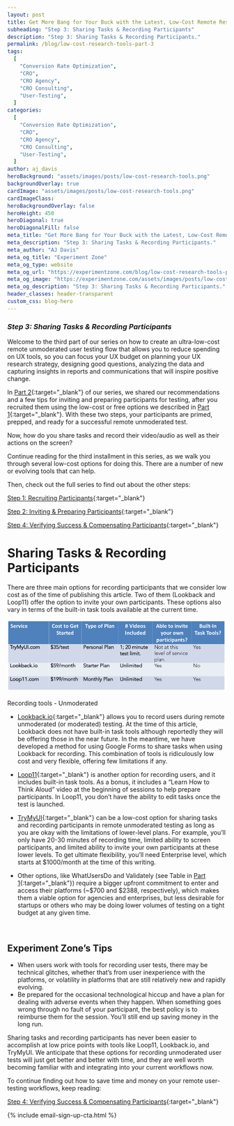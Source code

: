 ```yaml
---
layout: post
title: Get More Bang for Your Buck with the Latest, Low-Cost Remote Research Tools
subheading: "Step 3: Sharing Tasks & Recording Participants"
description: "Step 3: Sharing Tasks & Recording Participants."
permalink: /blog/low-cost-research-tools-part-3
tags:
  [
    "Conversion Rate Optimization",
    "CRO",
    "CRO Agency",
    "CRO Consulting",
    "User-Testing",
  ]
categories:
  [
    "Conversion Rate Optimization",
    "CRO",
    "CRO Agency",
    "CRO Consulting",
    "User-Testing",
  ]
author: aj_davis
heroBackground: "assets/images/posts/low-cost-research-tools.png"
backgroundOverlay: true
cardImage: "assets/images/posts/low-cost-research-tools.png"
cardImageClass:
heroBackgroundOverlay: false
heroHeight: 450
heroDiagonal: true
heroDiagonalFill: false
meta_title: "Get More Bang for Your Buck with the Latest, Low-Cost Remote Research Tools"
meta_description: "Step 3: Sharing Tasks & Recording Participants."
meta_author: "AJ Davis"
meta_og_title: "Experiment Zone"
meta_og_type: website
meta_og_url: "https://experimentzone.com/blog/low-cost-research-tools-part-1"
meta_og_image: "https://experimentzone.com/assets/images/posts/low-cost-research-tools.png"
meta_og_description: "Step 3: Sharing Tasks & Recording Participants."
header_classes: header-transparent
custom_css: blog-hero
---
```


<style>@media (min-width: 768px) {.hero-image .hero-text h1 {font-size: 3.5rem}} .hero-image .hero-text h1 {font-size: 2.7rem;} .content p img {margin: 20px 0 20px 0}</style>

### _Step 3: Sharing Tasks & Recording Participants_

Welcome to the third part of our series on how to create an ultra-low-cost remote unmoderated user testing flow that allows you to reduce spending on UX tools, so you can focus your UX budget on planning your UX research strategy, designing good questions, analyzing the data and capturing insights in reports and communications that will inspire positive change.

In [Part 2](/blog/low-cost-research-tools-part-2){:target="\_blank"} of our series, we shared our recommendations and a few tips for inviting and preparing participants for testing, after you recruited them using the low-cost or free options we described in [Part 1](/blog/low-cost-research-tools-part-1){:target="\_blank"}. With these two steps, your participants are primed, prepped, and ready for a successful remote unmoderated test.

Now, how do you share tasks and record their video/audio as well as their actions on the screen?

Continue reading for the third installment in this series, as we walk you through several low-cost options for doing this. There are a number of new or evolving tools that can help.

Then, check out the full series to find out about the other steps:

[Step 1: Recruiting Participants](/blog/low-cost-research-tools-part-1){:target="\_blank"}

[Step 2: Inviting & Preparing Participants](/blog/low-cost-research-tools-part-2){:target="\_blank"}

[Step 4: Verifying Success & Compensating Participants](/blog/low-cost-research-tools-part-4){:target="\_blank"}

# Sharing Tasks & Recording Participants

There are three main options for recording participants that we consider low cost as of the time of publishing this article. Two of them (Lookback and Loop11) offer the option to invite your own participants. These options also vary in terms of the built-in task tools available at the current time.

<p><img src="../../assets/images/posts/research-tools-price.png" alt="Chart of research tools"></p>

Recording tools - Unmoderated

- [Lookback.io](https://lookback.io/){:target="\_blank"} allows you to record users during remote unmoderated (or moderated) testing. At the time of this article, Lookback does not have built-in task tools although reportedly they will be offering those in the near future. In the meantime, we have developed a method for using Google Forms to share tasks when using Lookback for recording. This combination of tools is ridiculously low cost and very flexible, offering few limitations if any.

- [Loop11](https://www.loop11.com/){:target="\_blank"} is another option for recording users, and it includes built-in task tools. As a bonus, it includes a “Learn How to Think Aloud” video at the beginning of sessions to help prepare participants. In Loop11, you don’t have the ability to edit tasks once the test is launched.

- [TryMyUI](https://www.trymyui.com/){:target="\_blank"} can be a low-cost option for sharing tasks and recording participants in remote unmoderated testing as long as you are okay with the limitations of lower-level plans. For example, you’ll only have 20-30 minutes of recording time, limited ability to screen participants, and limited ability to invite your own participants at these lower levels. To get ultimate flexibility, you’ll need Enterprise level, which starts at $1000/month at the time of this writing.

- Other options, like WhatUsersDo and Validately (see Table in [Part 1](/blog/low-cost-research-tools-part-1){:target="\_blank"}) require a bigger upfront commitment to enter and access their platforms (~$700 and $2388, respectively), which makes them a viable option for agencies and enterprises, but less desirable for startups or others who may be doing lower volumes of testing on a tight budget at any given time.

<br>

## Experiment Zone’s Tips

- When users work with tools for recording user tests, there may be technical glitches, whether that’s from user inexperience with the platforms, or volatility in platforms that are still relatively new and rapidly evolving.
- Be prepared for the occasional technological hiccup and have a plan for dealing with adverse events when they happen. When something goes wrong through no fault of your participant, the best policy is to reimburse them for the session. You’ll still end up saving money in the long run.

Sharing tasks and recording participants has never been easier to accomplish at low price points with tools like Loop11, Lookback.io, and TryMyUI. We anticipate that these options for recording unmoderated user tests will just get better and better with time, and they are well worth becoming familiar with and integrating into your current workflows now.

To continue finding out how to save time and money on your remote user-testing workflows, keep reading:

[Step 4: Verifying Success & Compensating Participants](/blog/low-cost-research-tools-part-4){:target="\_blank"}

{% include email-sign-up-cta.html %}
